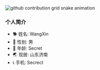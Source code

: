 <picture>
  <source media="(prefers-color-scheme: dark)" srcset="https://raw.githubusercontent.com/WangXin/WangXin/output/github-contribution-grid-snake-dark.svg">
  <source media="(prefers-color-scheme: light)" srcset="https://raw.githubusercontent.com/WangXin/WangXin/output/github-contribution-grid-snake.svg">
  <img alt="github contribution grid snake animation" src="https://raw.githubusercontent.com/WangXin/WangXin/output/github-contribution-grid-snake.svg">
</picture>

### 个人简介
- 🐕 姓名: WangXin
- 👦 性别: 男
- 🧭 年龄: Secret
- 🌏 现居: 山东济南
- 📞 手机: Secrect

